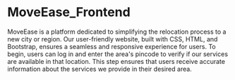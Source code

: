 # MoveEase_Frontend
MoveEase is a platform dedicated to simplifying the relocation process to a new city or region.
Our user-friendly website, built with CSS, HTML, and Bootstrap, ensures a seamless and responsive experience for users. 
To begin, users can log in and enter the area's pincode to verify if our services are available in that location.
This step ensures that users receive accurate information about the services we provide in their desired area. 
